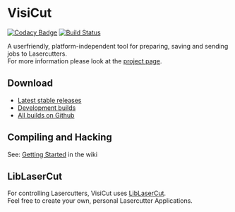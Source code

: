 # VisiCut

[![Codacy Badge](https://api.codacy.com/project/badge/Grade/6ded4f0de59d41969fef2d71312f0b4f)](https://app.codacy.com/manual/t-oster/VisiCut?utm_source=github.com&utm_medium=referral&utm_content=t-oster/VisiCut&utm_campaign=Badge_Grade_Settings)
[![Build Status](https://travis-ci.org/t-oster/VisiCut.svg?branch=master)](https://travis-ci.org/t-oster/VisiCut)

A userfriendly, platform-independent tool for preparing, saving and sending jobs to Lasercutters.<br/>
For more information please look at the [project page](https://www.visicut.org).

## Download

-   [Latest stable releases](http://download.visicut.org)
-   [Development builds](http://download.visicut.org/develop)
-   [All builds on Github](https://github.com/t-oster/VisiCut/releases)

## Compiling and Hacking

See: [Getting Started](https://github.com/t-oster/VisiCut/wiki/Development:-Getting-started) in the wiki

## LibLaserCut

For controlling Lasercutters, VisiCut uses [LibLaserCut](https://github.com/t-oster/LibLaserCut).<br/>
Feel free to create your own, personal Lasercutter Applications.
